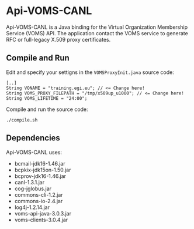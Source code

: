 # Api-VOMS-CANL

Api-VOMS-CANL is a Java binding for the Virtual Organization Membership Service (VOMS) API. The application contact the VOMS service to generate RFC or full-legacy X.509 proxy certificates.

## Compile and Run

Edit and specify your settigns in the ```VOMSProxyInit.java``` source code:

```
[..]
String VONAME = "training.egi.eu"; // <= Change here!
String VOMS_PROXY_FILEPATH = "/tmp/x509up_u1000"; // <= Change here!
String VOMS_LIFETIME = "24:00";
```

Compile and run the source code:

```
./compile.sh
```

## Dependencies

Api-VOMS-CANL uses:
- bcmail-jdk16-1.46.jar
- bcpkix-jdk15on-1.50.jar
- bcprov-jdk16-1.46.jar
- canl-1.3.1.jar
- cog-jglobus.jar
- commons-cli-1.2.jar
- commons-io-2.4.jar
- log4j-1.2.14.jar
- voms-api-java-3.0.3.jar
- voms-clients-3.0.4.jar
